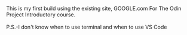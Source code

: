 This is my first build using the existing site, GOOGLE.com
For The Odin Project Introductory course.<br></br>
P.S.-I don't know when to use terminal and when to use VS Code